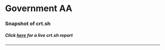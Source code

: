 # Government AA
### Snapshot of crt.sh
##### Click [here](https://crt.sh/?q=508FF6CC5D553819C633B37E91A666E4E6E3E00B05D7A7BA2B127ADF94A7931F) for a live crt.sh report

---
